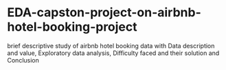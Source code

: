 # EDA-capston-project-on-airbnb-hotel-booking-project
brief descriptive study of airbnb hotel booking data with Data description and  value, Exploratory data  analysis, Difficulty faced and  their solution and Conclusion
